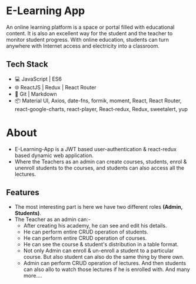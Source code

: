 
# E-Learning App

An online learning platform is a space or portal filled with educational content. It is also an excellent way for the student and the teacher to monitor student progress. With online education, students can turn anywhere with Internet access and electricity into a classroom.

## Tech Stack

- 💻 JavaScript | ES6
- 🌐 ReactJS | Redux | React Router
- 🔧 Git | Markdown
- 📦 Material UI, Axios, date-fns, formik, moment, React, React Router, react-google-charts, react-player, React-redux, Redux, sweetalert, yup
# About

- E-Learning-App is a JWT based user-authentication & react-redux based dynamic web application.
- Where the Teachers as an admin can create courses, students, enrol & unenroll students to the courses, and students can also access all the lectures.
## Features

- The most interesting part is here we have two different roles **(Admin, Students)**.
- The Teacher as an admin can:-
     - After creating his academy, he can see and edit his details.
     - He can perform entire CRUD operation of students.
     - He can perform entire CRUD operation of courses.
     - He can see the course & student's distribution in a table format.
     - Not only Admin can enroll & un-enroll a student to a particular course. But also student can also do the same thing by there own.
     - Admin can perform CRUD operation of lectures. And then students can also allo to watch those lectures if he is enrolled with. And many more....

